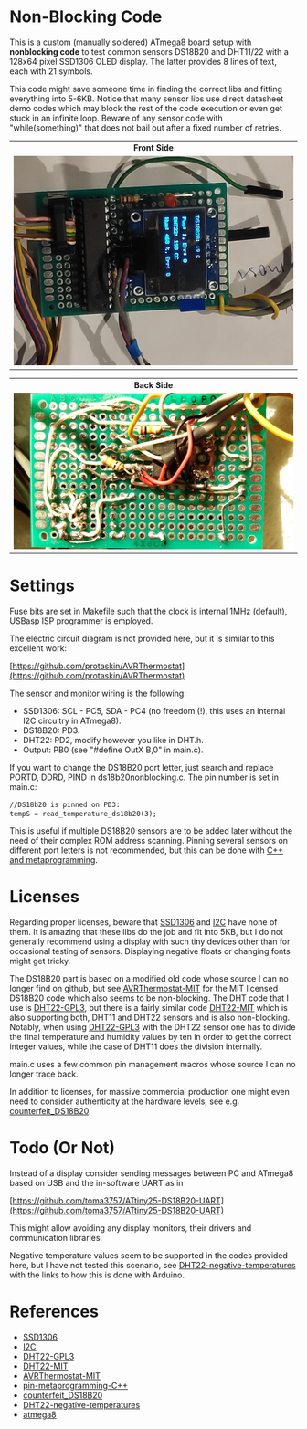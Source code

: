 # Non-Blocking Code

This is a custom (manually soldered) ATmega8 board setup with **nonblocking code** to test common sensors DS18B20 and DHT11/22 with a 128x64 pixel SSD1306 OLED display. The latter provides 8 lines of text, each with 21 symbols.

This code might save someone time in finding the correct libs and fitting everything into 5-6KB. Notice that many sensor 
libs use direct datasheet demo codes which may block the rest of the code execution or even get stuck in an infinite loop. Beware of any sensor code with "while(something)" that does not bail out after a fixed number of retries.

<table>
<tr>
<th style="text-align:center"> Front Side</th>
</tr>
<tr>
<td>
<img src="./frontside.jpg"  alt="Custom atmega8 board: Front" width="100%" >
</td>
</tr>
</table>

<table>
<tr>
<th style="text-align:center"> Back Side</th>
</tr>
<tr>
<td>
<img src="./backside.jpg"  alt="Custom atmega8 board: Back" width="100%" >
</td>
</tr>
</table>

# Settings

Fuse bits are set in Makefile such that the clock is internal 1MHz (default), USBasp ISP programmer is employed.

The electric circuit diagram is not provided here, but it is similar to this excellent work:

[https://github.com/protaskin/AVRThermostat](https://github.com/protaskin/AVRThermostat)

The sensor and monitor wiring is the following:

- SSD1306: SCL - PC5, SDA - PC4 (no freedom (!), this uses an internal I2C circuitry in ATmega8). 
- DS18B20: PD3. 
- DHT22: PD2, modify however you like in DHT.h.
- Output:  PB0 (see "#define OutX B,0" in main.c).

If you want to change the DS18B20 port letter, just search and replace PORTD, DDRD, PIND in
ds18b20nonblocking.c. The pin number is set in main.c:
```
//DS18b20 is pinned on PD3:
tempS = read_temperature_ds18b20(3);
```
This is useful if multiple DS18B20 sensors are to be added later without the need of their complex ROM 
address scanning. Pinning several sensors on different port letters is not recommended, but this can be 
done with [C++ and metaprogramming][pin-metaprogramming-C++].

# Licenses

Regarding proper licenses, beware that [SSD1306] and [I2C] have none of them. It is amazing that these libs do the job and fit into 5KB, but I do not generally recommend using a display with such tiny devices other than for occasional testing of sensors. Displaying negative floats or changing fonts might get tricky.

The DS18B20 part is based on a modified old code whose source I can no longer find on github, but see [AVRThermostat-MIT] for the MIT licensed DS18B20 code which also seems to be non-blocking. The DHT code that I use is [DHT22-GPL3], but there is a fairly similar code [DHT22-MIT] which is also supporting both, DHT11 and DHT22 sensors and is also non-blocking. Notably, when using [DHT22-GPL3] with the DHT22 sensor one has to divide the final temperature and humidity values by ten in order to get the correct integer values, while the case of DHT11 does the division internally.

main.c uses a few common pin management macros whose source I can no longer trace back.

In addition to licenses, for massive commercial production one might even need to consider authenticity at the hardware levels, see e.g. [counterfeit_DS18B20].

# Todo (Or Not)

Instead of a display consider sending messages between PC and ATmega8 based on USB and the in-software UART as in 

[https://github.com/toma3757/ATtiny25-DS18B20-UART](https://github.com/toma3757/ATtiny25-DS18B20-UART)

This might allow avoiding any display monitors, their drivers and communication libraries. 

Negative temperature values seem to be supported in the codes provided here, but I have not tested this scenario, see [DHT22-negative-temperatures] with the links to how this is done with Arduino.

# References

- [SSD1306]
- [I2C]
- [DHT22-GPL3]
- [DHT22-MIT]
- [AVRThermostat-MIT]
- [pin-metaprogramming-C++]
- [counterfeit_DS18B20]
- [DHT22-negative-temperatures]
- [atmega8]

[SSD1306]: https://github.com/Preston-Sundar/AVR-OLED-SSD1306-IIC-DRIVER

[I2C]: https://github.com/Preston-Sundar/AtmegaXX-I2C-Library

[DHT22-GPL3]: https://github.com/fengcda/DHT_Sensor_AVR_Library

[DHT22-MIT]: https://github.com/efthymios-ks/AVR-DHT

[AVRThermostat-MIT]: https://github.com/protaskin/AVRThermostat

[pin-metaprogramming-C++]: https://github.com/ricardocosme/ds18b20

[counterfeit_DS18B20]: https://github.com/cpetrich/counterfeit_DS18B20

[DHT22-negative-temperatures]: https://forum.arduino.cc/t/dht22-negative-celsius-temperatures/126814/14

[atmega8]: https://ww1.microchip.com/downloads/en/DeviceDoc/Atmel-2486-8-bit-AVR-microcontroller-ATmega8_L_datasheet.pdf


